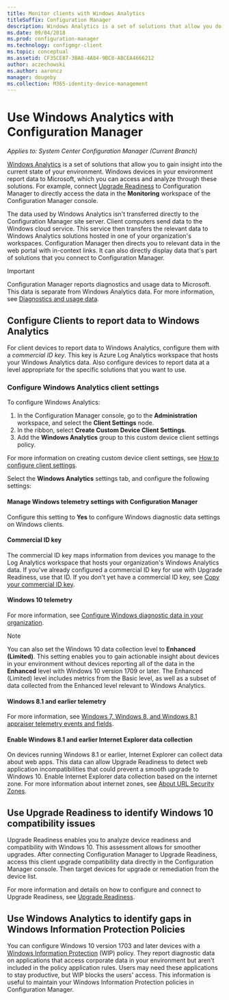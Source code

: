 ```yaml
---
title: Monitor clients with Windows Analytics
titleSuffix: Configuration Manager
description: Windows Analytics is a set of solutions that allow you do draw valuable insights into the current state of your environment.
ms.date: 09/04/2018
ms.prod: configuration-manager
ms.technology: configmgr-client
ms.topic: conceptual
ms.assetid: CF35CE87-3BA8-4A84-9BC8-ABCEA4666212
author: aczechowski
ms.author: aaroncz
manager: dougeby
ms.collection: M365-identity-device-management
---
```


# Use Windows Analytics with Configuration Manager

*Applies to: System Center Configuration Manager (Current Branch)*

[Windows Analytics](https://docs.microsoft.com/windows/deployment/update/windows-analytics-overview) is a set of solutions that allow you to gain insight into the current state of your environment. Windows devices in your environment report data to Microsoft, which you can access and analyze through these solutions. For example, connect [Upgrade Readiness](/sccm/core/clients/manage/upgrade-readiness) to Configuration Manager to directly access the data in the **Monitoring** workspace of the Configuration Manager console.

The data used by Windows Analytics isn't transferred directly to the Configuration Manager site server. Client computers send data to the Windows cloud service. This service then transfers the relevant data to Windows Analytics solutions hosted in one of your organization's workspaces. Configuration Manager then directs you to relevant data in the web portal with in-context links. It can also directly display data that's part of solutions that you connect to Configuration Manager.

> [!Important]  
> Configuration Manager reports diagnostics and usage data to Microsoft. This data is separate from Windows Analytics data. For more information, see [Diagnostics and usage data](/sccm/core/plan-design/diagnostics/diagnostics-and-usage-data).  



## Configure Clients to report data to Windows Analytics

For client devices to report data to Windows Analytics, configure them with a *commercial ID key*. This key is Azure Log Analytics workspace that hosts your Windows Analytics data. Also configure devices to report data at a level appropriate for the specific solutions that you want to use. 

### Configure Windows Analytics client settings
To configure Windows Analytics: 
1. In the Configuration Manager console, go to the **Administration** workspace, and select the **Client Settings** node.  
2. In the ribbon, select **Create Custom Device Client Settings**.  
3. Add the **Windows Analytics** group to this custom device client settings policy.  

For more information on creating custom device client settings, see [How to configure client settings](/sccm/core/clients/deploy/configure-client-settings).

Select the **Windows Analytics** settings tab, and configure the following settings:  

#### Manage Windows telemetry settings with Configuration Manager
Configure this setting to **Yes** to configure Windows diagnostic data settings on Windows clients.   

#### Commercial ID key
The commercial ID key maps information from devices you manage to the Log Analytics workspace that hosts your organization's Windows Analytics data. If you've already configured a commercial ID key for use with Upgrade Readiness, use that ID. If you don't yet have a commercial ID key, see [Copy your commercial ID key](https://docs.microsoft.com/windows/deployment/update/windows-analytics-get-started#copy-your-commercial-id-key).

#### Windows 10 telemetry
For more information, see [Configure Windows diagnostic data in your organization](https://docs.microsoft.com/windows/privacy/configure-windows-diagnostic-data-in-your-organization##diagnostic-data-level).

> [!Note]  
> You can also set the Windows 10 data collection level to **Enhanced (Limited)**. This setting enables you to gain actionable insight about devices in your environment without devices reporting all of the data in the **Enhanced** level with Windows 10 version 1709 or later. The Enhanced (Limited) level includes metrics from the Basic level, as well as a subset of data collected from the Enhanced level relevant to Windows Analytics.

#### Windows 8.1 and earlier telemetry   
For more information, see [Windows 7, Windows 8, and Windows 8.1 appraiser telemetry events and fields](https://go.microsoft.com/fwlink/?LinkID=822965).

#### Enable Windows 8.1 and earlier Internet Explorer data collection
On devices running Windows 8.1 or earlier, Internet Explorer can collect data about web apps. This data can allow Upgrade Readiness to detect web application incompatibilities that could prevent a smooth upgrade to Windows 10. Enable Internet Explorer data collection based on the internet zone. For more information about internet zones, see [About URL Security Zones](https://docs.microsoft.com/previous-versions/windows/internet-explorer/ie-developer/platform-apis/ms537183\(v=vs.85\)).



## Use Upgrade Readiness to identify Windows 10 compatibility issues

Upgrade Readiness enables you to analyze device readiness and compatibility with Windows 10. This assessment allows for smoother upgrades. After connecting Configuration Manager to Upgrade Readiness, access this client upgrade compatibility data directly in the Configuration Manager console. Then target devices for upgrade or remediation from the device list.

For more information and details on how to configure and connect to Upgrade Readiness, see [Upgrade Readiness](/sccm/core/clients/manage/upgrade-readiness).



## Use Windows Analytics to identify gaps in Windows Information Protection Policies

You can configure Windows 10 version 1703 and later devices with a [Windows Information Protection](https://docs.microsoft.com/windows/threat-protection/windows-information-protection/protect-enterprise-data-using-wip) (WIP) policy. They report diagnostic data on applications that access corporate data in your environment but aren't included in the policy application rules. Users may need these applications to stay productive, but WIP blocks the users' access. This information is useful to maintain your Windows Information Protection policies in Configuration Manager. 

